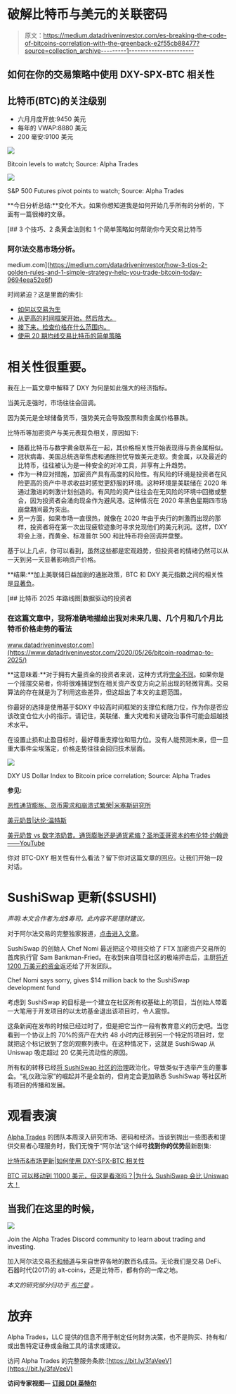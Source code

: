 # 破解比特币与美元的关联密码

> 原文：<https://medium.datadriveninvestor.com/es-breaking-the-code-of-bitcoins-correlation-with-the-greenback-e2f55cb88477?source=collection_archive---------1----------------------->

## 如何在你的交易策略中使用 DXY-SPX-BTC 相关性

## 比特币(BTC)的关注级别

*   六月月度开放:9450 美元
*   每年的 VWAP:8880 美元
*   200 毫安:9100 美元

![](img/21eca958ebfb8351cc123d7571d7c036.png)

Bitcoin levels to watch; Source: Alpha Trades

![](img/00f04e64ef8559a43c9a4e010e80afd3.png)

S&P 500 Futures pivot points to watch; Source: Alpha Trades

**今日分析总结:**变化不大。如果你想知道我是如何开始几乎所有的分析的，下面有一篇很棒的文章。

[](https://medium.com/datadriveninvestor/how-3-tips-2-golden-rules-and-1-simple-strategy-help-you-trade-bitcoin-today-9694eea52e6f) [## 3 个技巧、2 条黄金法则和 1 个简单策略如何帮助你今天交易比特币

### 阿尔法交易市场分析。

medium.com](https://medium.com/datadriveninvestor/how-3-tips-2-golden-rules-and-1-simple-strategy-help-you-trade-bitcoin-today-9694eea52e6f) 

时间紧迫？这是里面的索引:

*   [如何以交易为生](https://www.datadriveninvestor.com/2020/08/17/how-to-trade-for-a-living/)
*   [从更高的时间框架开始，然后放大。](https://medium.com/datadriveninvestor/how-3-tips-2-golden-rules-and-1-simple-strategy-help-you-trade-bitcoin-today-9694eea52e6f#3530:~:text=Begin%20with%20a%20higher%20time%20frame,-%2C)
*   [接下来，检查价格在什么范围内。](https://medium.com/datadriveninvestor/how-3-tips-2-golden-rules-and-1-simple-strategy-help-you-trade-bitcoin-today-9694eea52e6f#18b0:~:text=check%20the%20price%20range)
*   [使用 20 期均线交易比特币的简单策略](https://medium.com/datadriveninvestor/how-3-tips-2-golden-rules-and-1-simple-strategy-help-you-trade-bitcoin-today-9694eea52e6f#7ad8:~:text=strategy,-for)

# 相关性很重要。

我在上一篇文章中解释了 DXY 为何是如此强大的经济指标。

当美元走强时，市场往往会回调。

因为美元是全球储备货币，强势美元会导致股票和贵金属价格暴跌。

比特币等加密资产与美元表现负相关，原因如下:

*   随着比特币与数字黄金联系在一起，其价格相关性开始表现得与贵金属相似。
*   冠状病毒、美国总统选举焦虑和通胀担忧导致美元走软。贵金属，以及最近的比特币，往往被认为是一种安全的对冲工具，并享有上升趋势。
*   作为一种应对措施，加密资产具有高度的风险性。有风险的环境是投资者在风险更高的资产中寻求收益时感觉更舒服的环境。这种环境是美联储在 2020 年通过激进的刺激计划创造的。有风险的资产往往会在无风险的环境中回撤或整合，因为投资者会涌向现金作为避风港。这种情况在 2020 年黑色星期四市场崩盘期间最为突出。
*   另一方面，如果市场一直很热，就像在 2020 年由于央行的刺激而出现的那样，投资者将在第一次出现疲软迹象时寻求兑现他们的美元利润。这样，DXY 将会上涨，而黄金、标准普尔 500 和比特币将会回调并盘整。

基于以上几点，你可以看到，虽然这些都是宏观趋势，但投资者的情绪仍然可以从一天到另一天显著影响资产价格。

**结果:**加上美联储日益加剧的通胀政策，BTC 和 DXY 美元指数之间的相关性是[显著负](https://www.coindesk.com/coindesk-research-bitcoin-dollar-ethereum-fees#node-4:~:text=The%20correlation%20between%20BTC%20and%20the,both%20within%20and%20outside%20the%20industry.)。

[](https://www.datadriveninvestor.com/2020/05/26/bitcoin-roadmap-to-2025/) [## 比特币 2025 年路线图|数据驱动的投资者

### 在这篇文章中，我将准确地描绘出我对未来几周、几个月和几个月比特币价格走势的看法

www.datadriveninvestor.com](https://www.datadriveninvestor.com/2020/05/26/bitcoin-roadmap-to-2025/) 

**这意味着:**对于拥有大量资金的投资者来说，这种方式将[完全不同](https://www.investopedia.com/articles/forex/051415/pros-cons-strong-dollar.asp)。如果你是一个摇摆交易者，你将很难捕捉到在相关资产改变方向之前出现的轻微背离。交易算法的存在就是为了利用这些差异，但这超出了本文的主题范围。

你最好的选择是使用基于$DXY 中较高时间框架的支撑位和阻力位，作为你是否应该改变仓位大小的指示。请记住，美联储、重大灾难和关键政治事件可能会超越技术水平。

在设置止损和止盈目标时，最好尊重支撑位和阻力位。没有人能预测未来，但一旦重大事件尘埃落定，价格走势往往会回归技术层面。

![](img/5dbac7f3e9f4a30b6aa0f042b00b36f9.png)

DXY US Dollar Index to Bitcoin price correlation; Source: Alpha Trades

**参见:**

[恶性通货膨胀、货币需求和崩溃式繁荣|米塞斯研究所](https://mises.org/library/hyperinflation-money-demand-and-crack-boom)

[美元奶昔|达伦·温特斯](https://www.darrenwinters.com/dollar-milkshake/#:~:text=The%20Dollar%20Milkshake%20theory%20is,flows%20from%20across%20the%20globe.)

[美元奶昔 vs 数字浓奶昔。通货膨胀还是通货紧缩？圣地亚哥资本的布伦特·约翰逊——YouTube](https://www.youtube.com/watch?v=6_INOkPIc38)

你对 BTC-DXY 相关性有什么看法？留下你对这篇文章的回应。让我们开始一段对话。

# SushiSwap 更新($SUSHI)

*声明:本文合作者为龙$寿司。此内容不是理财建议。*

对于阿尔法交易的完整独家报道，[点击进入文章](https://medium.com/datadriveninvestor/how-3-tips-2-golden-rules-and-1-simple-strategy-help-you-trade-bitcoin-today-9694eea52e6f#dd95:~:text=Bonus%20idea%3A%20SushiSwap%20(%24SUSHI))。

SushiSwap 的创始人 Chef Nomi 最近把这个项目交给了 FTX 加密资产交易所的首席执行官 Sam Bankman-Fried。在收到来自项目社区的极端抨击后，主厨[将近 1200 万美元的资金](https://twitter.com/NomiChef/status/1304442521137811457?s=20)返还给了开发团队。

Chef Nomi says sorry, gives $14 million back to the SushiSwap development fund

考虑到 SushiSwap 的目标是一个建立在社区所有权基础上的项目，当创始人带着一大笔用于开发项目的以太坊基金退出该项目时，令人震惊。

这条新闻在发布的时候已经过时了，但是把它当作一段有教育意义的历史吧。当您看到一个协议上的 70%的资产在大约 48 小时内迁移到另一个特定的项目时，您就把这个标记放到了您的观察列表中。在这种情况下，这就是 SushiSwap 从 Uniswap 吸走超过 20 亿美元流动性的原因。

所有权的转移已经[将 SushiSwap 社区的治理](https://www.coindesk.com/sushiswap-migration-defi-protocol-politicians)政治化，导致类似于选举产生的董事会。“礼仪政治家”的崛起并不是全新的，但肯定会更加熟悉 SushiSwap 等社区所有项目的传播和发展。

# 观看表演

[Alpha Trades](https://twitter.com/the_alphatrades) 的团队本周深入研究市场、密码和经济。当谈到抛出一些图表和提供交易者心理服务时，我们无愧于“阿尔法”这个绰号**找到你的优势**最新剧集:

[比特币&市场更新|如何使用 DXY-SPX-BTC 相关性](https://youtu.be/J0ys9lSmlIs)

[BTC 可以移动到 11000 美元，但这是看涨吗？|为什么 SushiSwap 会比 Uniswap 大！](https://youtu.be/QX7j76beaWI)

## 当我们在这里的时候，

[![](img/676a30eecf067968fac14638b38a3875.png)](https://discord.gg/a97qq2s)

Join the Alpha Trades Discord community to learn about trading and investing.

加入阿尔法交易[不和频道](https://discord.gg/a97qq2s)与来自世界各地的数百名成员。无论我们是交易 DeFi、石器时代(2017)的 alt-coins，还是比特币，都有你的一席之地。

*本文的研究部分归功于* [*布兰登*](https://www.linkedin.com/in/brandon-fusaro-44b4031a0) *。*

# 放弃

Alpha Trades，LLC 提供的信息不用于制定任何财务决策，也不是购买、持有和/或出售特定证券或金融工具的请求或建议。

访问 Alpha Trades 的完整服务条款:[https://bit.ly/3faVeeV](https://bit.ly/3faVeeV)

**访问专家视图—** [**订阅 DDI 英特尔**](https://datadriveninvestor.com/ddi-intel)